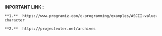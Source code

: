 **INPORTANT LINK :**


	**1.**  https://www.programiz.com/c-programming/examples/ASCII-value-character

	**2.**  https://projecteuler.net/archives
